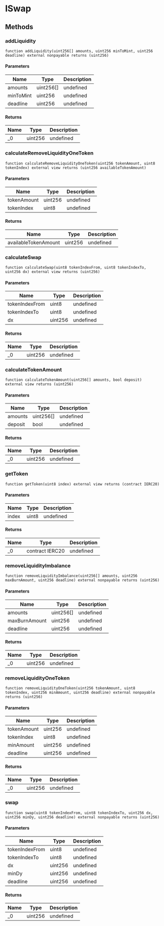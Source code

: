 # ISwap









## Methods

### addLiquidity

```solidity
function addLiquidity(uint256[] amounts, uint256 minToMint, uint256 deadline) external nonpayable returns (uint256)
```





#### Parameters

| Name | Type | Description |
|---|---|---|
| amounts | uint256[] | undefined |
| minToMint | uint256 | undefined |
| deadline | uint256 | undefined |

#### Returns

| Name | Type | Description |
|---|---|---|
| _0 | uint256 | undefined |

### calculateRemoveLiquidityOneToken

```solidity
function calculateRemoveLiquidityOneToken(uint256 tokenAmount, uint8 tokenIndex) external view returns (uint256 availableTokenAmount)
```





#### Parameters

| Name | Type | Description |
|---|---|---|
| tokenAmount | uint256 | undefined |
| tokenIndex | uint8 | undefined |

#### Returns

| Name | Type | Description |
|---|---|---|
| availableTokenAmount | uint256 | undefined |

### calculateSwap

```solidity
function calculateSwap(uint8 tokenIndexFrom, uint8 tokenIndexTo, uint256 dx) external view returns (uint256)
```





#### Parameters

| Name | Type | Description |
|---|---|---|
| tokenIndexFrom | uint8 | undefined |
| tokenIndexTo | uint8 | undefined |
| dx | uint256 | undefined |

#### Returns

| Name | Type | Description |
|---|---|---|
| _0 | uint256 | undefined |

### calculateTokenAmount

```solidity
function calculateTokenAmount(uint256[] amounts, bool deposit) external view returns (uint256)
```





#### Parameters

| Name | Type | Description |
|---|---|---|
| amounts | uint256[] | undefined |
| deposit | bool | undefined |

#### Returns

| Name | Type | Description |
|---|---|---|
| _0 | uint256 | undefined |

### getToken

```solidity
function getToken(uint8 index) external view returns (contract IERC20)
```





#### Parameters

| Name | Type | Description |
|---|---|---|
| index | uint8 | undefined |

#### Returns

| Name | Type | Description |
|---|---|---|
| _0 | contract IERC20 | undefined |

### removeLiquidityImbalance

```solidity
function removeLiquidityImbalance(uint256[] amounts, uint256 maxBurnAmount, uint256 deadline) external nonpayable returns (uint256)
```





#### Parameters

| Name | Type | Description |
|---|---|---|
| amounts | uint256[] | undefined |
| maxBurnAmount | uint256 | undefined |
| deadline | uint256 | undefined |

#### Returns

| Name | Type | Description |
|---|---|---|
| _0 | uint256 | undefined |

### removeLiquidityOneToken

```solidity
function removeLiquidityOneToken(uint256 tokenAmount, uint8 tokenIndex, uint256 minAmount, uint256 deadline) external nonpayable returns (uint256)
```





#### Parameters

| Name | Type | Description |
|---|---|---|
| tokenAmount | uint256 | undefined |
| tokenIndex | uint8 | undefined |
| minAmount | uint256 | undefined |
| deadline | uint256 | undefined |

#### Returns

| Name | Type | Description |
|---|---|---|
| _0 | uint256 | undefined |

### swap

```solidity
function swap(uint8 tokenIndexFrom, uint8 tokenIndexTo, uint256 dx, uint256 minDy, uint256 deadline) external nonpayable returns (uint256)
```





#### Parameters

| Name | Type | Description |
|---|---|---|
| tokenIndexFrom | uint8 | undefined |
| tokenIndexTo | uint8 | undefined |
| dx | uint256 | undefined |
| minDy | uint256 | undefined |
| deadline | uint256 | undefined |

#### Returns

| Name | Type | Description |
|---|---|---|
| _0 | uint256 | undefined |




